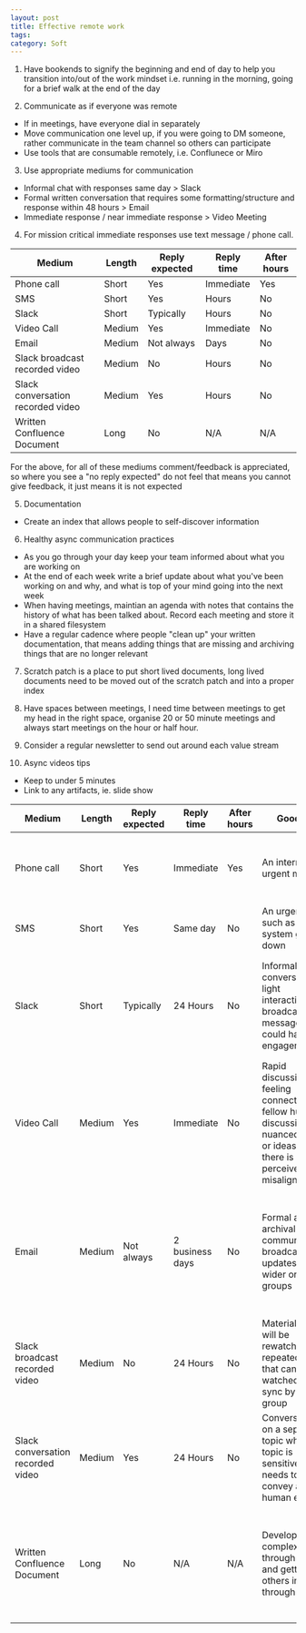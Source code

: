 ```yaml
---
layout: post
title: Effective remote work
tags: 
category: Soft
---
```


1) Have bookends to signify the beginning and end of day to help you transition into/out of the work mindset
i.e. running in the morning, going for a brief walk at the end of the day

2) Communicate as if everyone was remote 
* If in meetings, have everyone dial in separately
* Move communication one level up, if you were going to DM someone, rather communicate in the team channel so others can participate
* Use tools that are consumable remotely, i.e. Conflunece or Miro

3) Use appropriate mediums for communication
* Informal chat with responses same day > Slack
* Formal written conversation that requires some formatting/structure and response within 48 hours > Email 
* Immediate response / near immediate response > Video Meeting

4) For mission critical immediate responses use text message / phone call.


| Medium                            | Length | Reply expected | Reply time | After hours |
|-----------------------------------|--------|----------------|------------|-------------|
| Phone call                        | Short  | Yes            | Immediate  | Yes         |
| SMS                               | Short  | Yes            | Hours      | No          |
| Slack                             | Short  | Typically      | Hours      | No          |
| Video Call                        | Medium | Yes            | Immediate  | No          |
| Email                             | Medium | Not always     | Days       | No          |
| Slack broadcast recorded video    | Medium | No             | Hours      | No          |
| Slack conversation recorded video | Medium | Yes            | Hours      | No          |
| Written Confluence Document       | Long   | No             | N/A        | N/A         |

For the above, for all of these mediums comment/feedback is appreciated, so where you see a "no reply expected" do not feel that means you cannot give feedback, it just means it is not expected

5) Documentation
* Create an index that allows people to self-discover information

6) Healthy async communication practices
* As you go through your day keep your team informed about what you are working on 
* At the end of each week write a brief update about what you've been working on and why, and what is top of your mind going into the next week
* When having meetings, maintian an agenda with notes that contains the history of what has been talked about. Record each meeting and store it in a shared filesystem
* Have a regular cadence where people "clean up" your written documentation, that means adding things that are missing and archiving things that are no longer relevant

7) Scratch patch is a place to put short lived documents, long lived documents need to be moved out of the scratch patch and into a proper index

8) Have spaces between meetings, I need time between meetings to get my head in the right space, organise 20 or 50 minute meetings and always start meetings on the hour or half hour.

9) Consider a regular newsletter to send out around each value stream

10) Async videos tips
* Keep to under 5 minutes
* Link to any artifacts, ie. slide show

| Medium                            | Length | Reply expected | Reply time      | After hours | Good for                                                                                                                        | Bad for                                                                                                                                   |
|-----------------------------------|--------|----------------|-----------------|-------------|---------------------------------------------------------------------------------------------------------------------------------|-------------------------------------------------------------------------------------------------------------------------------------------|
| Phone call                        | Short  | Yes            | Immediate       | Yes         | An interruptible urgent matter                                                                                                  | Anything else. Calling someone's phone directly can feel intrusive                                                                        |
| SMS                               | Short  | Yes            | Same day        | No          | An urgent alert, such as a system going down                                                                                    | Anything else, as per phone calls                                                                                                         |
| Slack                             | Short  | Typically      | 24 Hours        | No          | Informal conversations, light interactions, broadcast messages that could have engagement                                       | Finding importnat information later. Not suitable for formal communications as can get lost in the noise                                  |
| Video Call                        | Medium | Yes            | Immediate       | No          | Rapid discussion, feeling connection to fellow humans, discussing nuanced issues or ideas where there is perceived misalignment | Finding time for everyone to be available.                                                                                                |
| Email                             | Medium | Not always     | 2 business days | No          | Formal and archival communication, broadcast updates across wider org groups                                                    | Matters requireing quick replies and ensuring that everyone has read your message. Back and forth communication on an aspect of an email. |
| Slack broadcast recorded video    | Medium | No             | 24 Hours        | No          | Material that will be rewatched repeatedly, or that can be watched out of sync by a wider group                                 | Searchability and brevity                                                                                                                 |
| Slack conversation recorded video | Medium | Yes            | 24 Hours        | No          | Conversation on a sepcific topic where the topic is sensitive or needs to convey a human element                                | Quick responses or brevity                                                                                                                |
| Written Confluence Document       | Long   | No             | N/A             | N/A         | Developing complex ideas through writing and getting others involved through review                                             | Time poor recipients may not engage. Writing is hard, and poorly written documents may repel people more than they attract them           |
